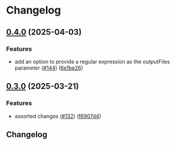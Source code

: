 # Changelog

## [0.4.0](https://github.com/grafana/faro-javascript-bundler-plugins/compare/faro-bundlers-shared-v0.3.0...faro-bundlers-shared-v0.4.0) (2025-04-03)


### Features

* add an option to provide a regular expression as the outputFiles parameter ([#144](https://github.com/grafana/faro-javascript-bundler-plugins/issues/144)) ([6e1be26](https://github.com/grafana/faro-javascript-bundler-plugins/commit/6e1be26bdefa7bb5dfcb8a7a2acd45c0856f2a1f))

## [0.3.0](https://github.com/grafana/faro-javascript-bundler-plugins/compare/faro-bundlers-shared-v0.2.2...faro-bundlers-shared-v0.3.0) (2025-03-21)


### Features

* assorted changes ([#132](https://github.com/grafana/faro-javascript-bundler-plugins/issues/132)) ([f6907d4](https://github.com/grafana/faro-javascript-bundler-plugins/commit/f6907d4b8db9146e72fe5590c7a17f4fbc873772))

## Changelog
